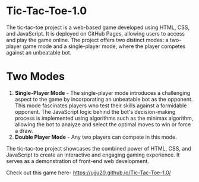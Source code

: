 # Tic-Tac-Toe-1.0

The tic-tac-toe project is a web-based game developed using HTML, CSS, and JavaScript. It is deployed on GitHub Pages, allowing users to access and play the game online. The project offers two distinct modes: a two-player game mode and a single-player mode, where the player competes against an unbeatable bot.

# Two Modes

1. **Single-Player Mode** - The single-player mode introduces a challenging aspect to the game by incorporating an unbeatable bot as the opponent. This mode fascinates players who test their skills against a formidable opponent. The JavaScript logic behind the bot's decision-making process is implemented using algorithms such as the minimax algorithm, allowing the bot to analyze and select the optimal moves to win or force a draw.
2. **Double Player Mode** - Any two players can compete in this mode.

The tic-tac-toe project showcases the combined power of HTML, CSS, and JavaScript to create an interactive and engaging gaming experience. It serves as a demonstration of front-end web development.


Check out this game here- https://ujju20.github.io/Tic-Tac-Toe-1.0/
